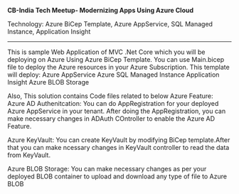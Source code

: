**CB-India Tech Meetup- Modernizing Apps Using Azure Cloud**

Technology: Azure BiCep Template, Azure AppService, SQL Managed Instance, Application Insight

---------------------------------------
This is sample Web Application of MVC .Net Core which you will be deploying on Azure Using Azure BiCep Template.
You can use Main.bicep file to deploy the Azure resources in your Azure Subscription.
This template will deploy:
  Azure AppService
  Azure SQL Managed Instance
  Application Insight
  Azure BLOB Storage

Also, This solution contains Code files related to below Azure Feature:
  Azure AD Authenitcation: You can do AppRegistration for your deployed Azure AppService in your tenant.
                            After doing the AppRegistration, you can make necessary changes in ADAuth COntroller to enable the Azure AD Feature.
                            
  Azure KeyVault: You can create KeyVault by modifying BiCep template.After that you can make ncessary changes in KeyVault controller to read the data from KeyVault.

  Azure BLOB Storage: You can make necessary changes as per your deployed BLOB container to upload and download any type of file to Azure BLOB

